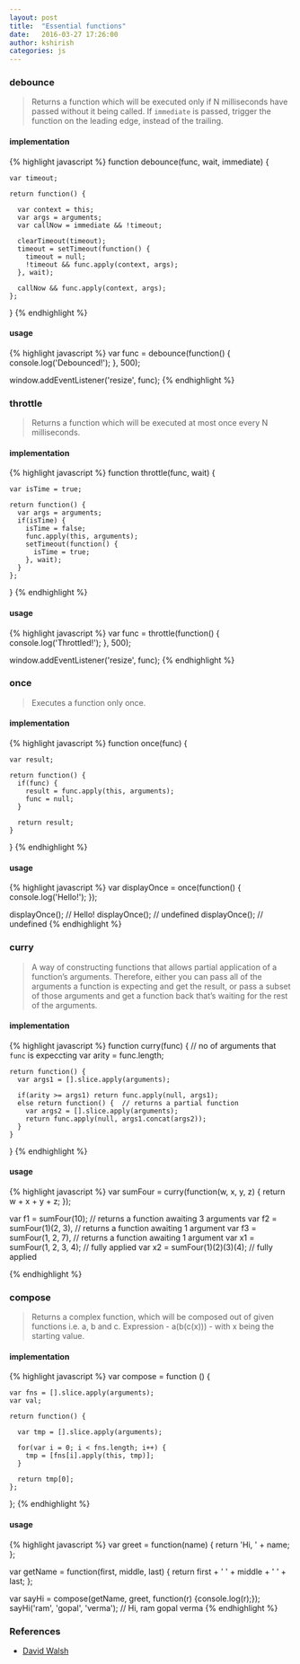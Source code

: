 ```yaml
---
layout: post
title:  "Essential functions"
date:   2016-03-27 17:26:00
author: kshirish
categories: js
---
```



### debounce
> Returns a function which will be executed only if N milliseconds have passed without it being called. If `immediate` is passed, trigger the function on the leading edge, instead of the trailing.
> 

#### implementation
{% highlight javascript %}
  function debounce(func, wait, immediate) {
    
    var timeout;
    
    return function() {
      
      var context = this;
      var args = arguments;
      var callNow = immediate && !timeout;

      clearTimeout(timeout);
      timeout = setTimeout(function() {
        timeout = null;
        !timeout && func.apply(context, args);          
      }, wait);

      callNow && func.apply(context, args);          
    };
  }
{% endhighlight %}

#### usage
{% highlight javascript %}
  var func = debounce(function() {
    console.log('Debounced!');
  }, 500);

  window.addEventListener('resize', func);
{% endhighlight %}

### throttle
> Returns a function which will be executed at most once every N milliseconds.

#### implementation
{% highlight javascript %}
  function throttle(func, wait) {
    
    var isTime = true;
    
    return function() {
      var args = arguments;
      if(isTime) {
        isTime = false;
        func.apply(this, arguments);
        setTimeout(function() {
          isTime = true;
        }, wait);
      }
    };
  }
{% endhighlight %}

#### usage
{% highlight javascript %}
  var func = throttle(function() {
    console.log('Throttled!');
  }, 500);

  window.addEventListener('resize', func);
{% endhighlight %}

### once
> Executes a function only once.

#### implementation
{% highlight javascript %}
  function once(func) {
    
    var result;
    
    return function() {
      if(func) {
        result = func.apply(this, arguments);
        func = null;
      }

      return result;
    }
  }
{% endhighlight %}

#### usage
{% highlight javascript %}
  var displayOnce = once(function() {
    console.log('Hello!');
  });

  displayOnce();  // Hello!
  displayOnce();  // undefined
  displayOnce();  // undefined
{% endhighlight %}

### curry
> A way of constructing functions that allows partial application of a function’s arguments. Therefore, either you can pass all of the arguments a function is expecting and get the result, or pass a subset of those arguments and get a function back that’s waiting for the rest of the arguments.

#### implementation
{% highlight javascript %}
  function curry(func) {
    // no of arguments that `func` is expeccting
    var arity = func.length;

    return function() {
      var args1 = [].slice.apply(arguments);

      if(arity >= args1) return func.apply(null, args1);
      else return function() {  // returns a partial function
        var args2 = [].slice.apply(arguments);
        return func.apply(null, args1.concat(args2));
      }
    }
  }
{% endhighlight %}

#### usage
{% highlight javascript %}
  var sumFour = curry(function(w, x, y, z) {
    return w + x + y + z;
  });
 
  var f1 = sumFour(10);         // returns a function awaiting 3 arguments
  var f2 = sumFour(1)(2, 3),    // returns a function awaiting 1 argument
  var f3 = sumFour(1, 2, 7),    // returns a function awaiting 1 argument
  var x1 = sumFour(1, 2, 3, 4); // fully applied
  var x2 = sumFour(1)(2)(3)(4); // fully applied

{% endhighlight %}

### compose
> Returns a complex function, which will be composed out of given functions i.e. a, b and c. 
> Expression - a(b(c(x))) - with x being the starting value. 
> 

#### implementation
{% highlight javascript %}
  var compose = function () {

    var fns = [].slice.apply(arguments);
    var val;  

    return function() {

      var tmp = [].slice.apply(arguments);

      for(var i = 0; i < fns.length; i++) {
        tmp = [fns[i].apply(this, tmp)];
      }

      return tmp[0];
    };
  };
{% endhighlight %}

#### usage
{% highlight javascript %}
  var greet = function(name) {
    return 'Hi, ' + name;
  };

  var getName = function(first, middle, last) {
    return first + ' ' + middle + ' ' + last;
  };

  var sayHi = compose(getName, greet, function(r) {console.log(r);});
  sayHi('ram', 'gopal', 'verma');   // Hi, ram gopal verma
{% endhighlight %}

### References
- [David Walsh](https://davidwalsh.name/essential-javascript-functions)





